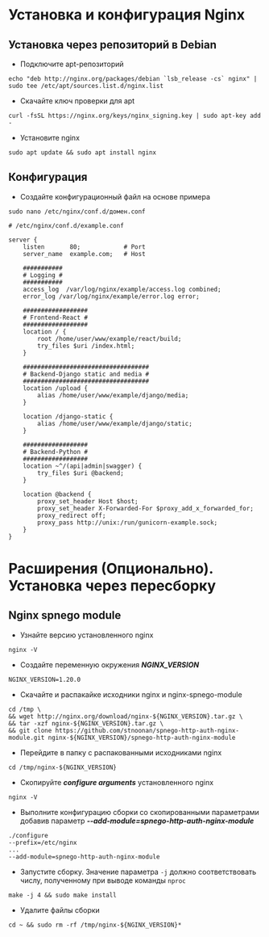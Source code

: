# Установка и конфигурация Nginx
## Установка через репозиторий в Debian
* Подключите apt-репозиторий
```
echo "deb http://nginx.org/packages/debian `lsb_release -cs` nginx" | sudo tee /etc/apt/sources.list.d/nginx.list
```
* Скачайте ключ проверки для apt
```
curl -fsSL https://nginx.org/keys/nginx_signing.key | sudo apt-key add -
```
* Установите nginx
```
sudo apt update && sudo apt install nginx
```

## Конфигурация
* Создайте конфигурационный файл на основе примера
```
sudo nano /etc/nginx/conf.d/домен.conf

# /etc/nginx/conf.d/example.conf

server {
    listen       80;            # Port
    server_name  example.com;   # Host
   
    ###########
    # Logging #
    ###########
    access_log  /var/log/nginx/example/access.log combined;
    error_log /var/log/nginx/example/error.log error;

    ##################
    # Frontend-React #
    ##################
    location / {
        root /home/user/www/example/react/build;
        try_files $uri /index.html;
    }
    
    ###################################
    # Backend-Django static and media #
    ###################################
    location /upload {
        alias /home/user/www/example/django/media;
    }

    location /django-static {
        alias /home/user/www/example/django/static;
    }
    
    ##################
    # Backend-Python #
    ##################
    location ~^/(api|admin|swagger) {
        try_files $uri @backend;
    }

    location @backend {
        proxy_set_header Host $host;
        proxy_set_header X-Forwarded-For $proxy_add_x_forwarded_for;
        proxy_redirect off;
        proxy_pass http://unix:/run/gunicorn-example.sock;
    }
}
```

# Расширения (Опционально). Установка через пересборку
## Nginx spnego module
* Узнайте версию установленного nginx
```
nginx -V
```
* Создайте переменную окружения ***NGINX_VERSION***
```
NGINX_VERSION=1.20.0
```
* Скачайте и распакайке исходники nginx и nginx-spnego-module
```
cd /tmp \
&& wget http://nginx.org/download/nginx-${NGINX_VERSION}.tar.gz \
&& tar -xzf nginx-${NGINX_VERSION}.tar.gz \
&& git clone https://github.com/stnoonan/spnego-http-auth-nginx-module.git nginx-${NGINX_VERSION}/spnego-http-auth-nginx-module
```
* Перейдите в папку с распакованными исходниками nginx
```
cd /tmp/nginx-${NGINX_VERSION}
```
* Cкопируйте ***configure arguments*** установленного nginx
```
nginx -V
```
* Выполните конфигурацию сборки со скопированными параметрами добавив параметр ***--add-module=spnego-http-auth-nginx-module***
```
./configure
--prefix=/etc/nginx
...
--add-module=spnego-http-auth-nginx-module
```
* Запустите сборку. Значение параметра `-j` должно соответствовать числу, полученному при выводе команды `nproc`
```
make -j 4 && sudo make install
```
* Удалите файлы сборки
```
cd ~ && sudo rm -rf /tmp/nginx-${NGINX_VERSION}*
```